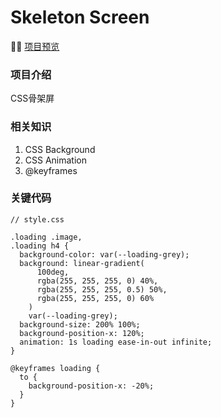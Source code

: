 <!--
 * @Author: your name
 * @Date: 2021-01-23 21:38:39
 * @LastEditTime: 2021-01-23 22:36:26
 * @LastEditors: Please set LastEditors
 * @Description: In User Settings Edit
 * @FilePath: /Treasure-Bag/Skeleton-Screen/README.md
-->
# Skeleton Screen

💁‍♂️ [项目预览](https://hymanchoi.github.io/Treasure-Bag/Skeleton-Screen/index.html)

### 项目介绍

CSS骨架屏

### 相关知识

1. CSS Background  
2. CSS Animation  
3. @keyframes

### 关键代码

```
// style.css

.loading .image,
.loading h4 {
  background-color: var(--loading-grey);
  background: linear-gradient(
      100deg,
      rgba(255, 255, 255, 0) 40%,
      rgba(255, 255, 255, 0.5) 50%,
      rgba(255, 255, 255, 0) 60%
    )
    var(--loading-grey);
  background-size: 200% 100%;
  background-position-x: 120%;
  animation: 1s loading ease-in-out infinite;
}

@keyframes loading {
  to {
    background-position-x: -20%;
  }
}
```
